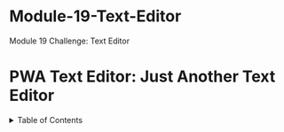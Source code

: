 # Module-19-Text-Editor
Module 19 Challenge: Text Editor
# PWA Text Editor: Just Another Text Editor

<details>  
<summary>Table of Contents</summary>

<ol>
<li>
<a href="#project-details">Project Details</a></li>
<ul>
<li><a href="#technologies-used">Technologies Used</a></li>
</ul>
</li>
<li>
<a href="#getting-started">Getting Started</a>
<ul>
<li><a href="#installation">Installation</a>
</ul>
</li>
<li><a href="#license">License</a></>
  
<li><a href="#contact">Contact</a></>
  
</ol>

 ## Project Details

 ## Technologies Used
    * [Express.js](https://expressjs.com/)
    * [IndexedDB](https://developer.mozilla.org/en-US/docs/Web/API/IndexedDB_API)
    * [Webpack](https://webpack.js.org/)
 ## Getting Started

 ## Installation

 ## License

 ## Contact
James Chavez - jamestchavez@gmail.com

Github Repository Link: [https://github.com/jamestchavez/Module-19-Text-Editor](https://github.com/jamestchavez/Module-19-Text-Editor)